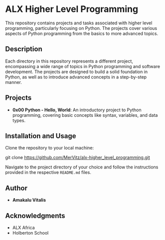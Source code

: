 # ALX Higher Level Programming

This repository contains projects and tasks associated with higher level programming, particularly focusing on Python. The projects cover various aspects of Python programming from the basics to more advanced topics.

## Description

Each directory in this repository represents a different project, encompassing a wide range of topics in Python programming and software development. The projects are designed to build a solid foundation in Python, as well as to introduce advanced concepts in a step-by-step manner.

## Projects

- **0x00 Python - Hello, World**: An introductory project to Python programming, covering basic concepts like syntax, variables, and data types.

## Installation and Usage

Clone the repository to your local machine:

git clone https://github.com/MerVitz/alx-higher_level_programming.git

Navigate to the project directory of your choice and follow the instructions provided in the respective `README.md` files.

## Author

- **Amakalu Vitalis**

## Acknowledgments

- ALX Africa
- Holberton School

